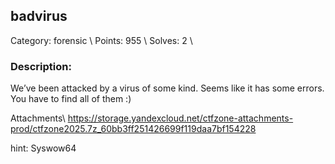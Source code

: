 ## badvirus
Category: forensic \\
Points: 955 \\
Solves: 2 \\


### Description:
We’ve been attacked by a virus of some kind. Seems like it has some errors. You have to find all of them :) 

Attachments\\
https://storage.yandexcloud.net/ctfzone-attachments-prod/ctfzone2025.7z_60bb3ff251426699f119daa7bf154228
 
hint: Syswow64

